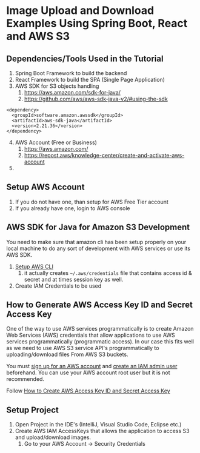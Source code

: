 # Image Upload and Download Examples Using Spring Boot, React and AWS S3

## Dependencies/Tools Used in the Tutorial
1. Spring Boot Framework to build the backend
2. React Framework to build the SPA (Single Page Application)
3. AWS SDK for S3 objects handling
   1. https://aws.amazon.com/sdk-for-java/
   2. https://github.com/aws/aws-sdk-java-v2/#using-the-sdk
```aidl
<dependency>
  <groupId>software.amazon.awssdk</groupId>
  <artifactId>aws-sdk-java</artifactId>
  <version>2.21.36</version>
</dependency>
```
4. AWS Account (Free or Business)
   1. https://aws.amazon.com/
   2. https://repost.aws/knowledge-center/create-and-activate-aws-account
5. 

## Setup AWS Account
1. If you do not have one, than setup for AWS Free Tier account
2. If you already have one, login to AWS console

## AWS SDK for Java for Amazon S3 Development
You need to make sure that amazon cli has been setup properly on your local machine to do any sort of development with AWS services or use its AWS SDK.
1. [Setup AWS CLI](https://docs.aws.amazon.com/cli/latest/userguide/getting-started-quickstart.html)
   1. it actually creates `~/.aws/credentials` file that contains access id & secret and at times session key as well.
2. Create IAM Credentials to be used

## How to Generate AWS Access Key ID and Secret Access Key
One of the way to use AWS services programmatically is to create Amazon Web Services (AWS) credentials that allow applications to use AWS services programmatically (programmatic access). In our case this fits well as we need to use AWS S3 service API's programmatically to uploading/download files From AWS S3 buckets.

You must [sign up for an AWS account](https://www.youtube.com/watch?v=kfxhfAq8PNY) and [create an IAM admin user](https://www.youtube.com/watch?v=pPUjYD5nY_k) beforehand. You can use your AWS account root user but it is not recommended.

Follow [How to Create AWS Access Key ID and Secret Access Key](https://www.youtube.com/watch?v=yysled3Ir1o&t=2s)

## Setup Project
1. Open Project in the IDE's (IntelliJ, Visual Studio Code, Eclipse etc.)
2. Create AWS IAM AccessKeys that allows the application to access S3 and upload/download images.
   1. Go to your AWS Account -> Security Credentials

